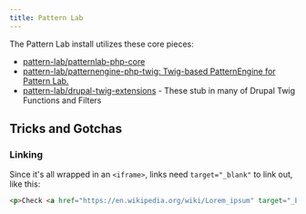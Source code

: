 ```yaml
---
title: Pattern Lab 
---
```


The Pattern Lab install utilizes these core pieces:

- [pattern-lab/patternlab-php-core](https://github.com/pattern-lab/patternlab-php-core)
- [pattern-lab/patternengine-php-twig: Twig-based PatternEngine for Pattern Lab.](https://github.com/pattern-lab/patternengine-php-twig)
- [pattern-lab/drupal-twig-extensions](https://github.com/pattern-lab/drupal-twig-extensions) - These stub in many of Drupal Twig Functions and Filters

## Tricks and Gotchas

### Linking

Since it's all wrapped in an `<iframe>`, links need `target="_blank"` to link out, like this:

```html
<p>Check <a href="https://en.wikipedia.org/wiki/Lorem_ipsum" target="_blank">this out</a>, it's really cool!</p>
``` 
